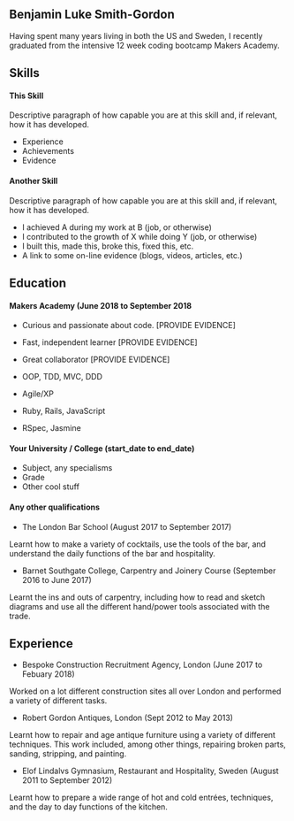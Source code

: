 ## Benjamin Luke Smith-Gordon
Having spent many years living in both the US and Sweden,
I recently graduated from the intensive 12 week coding bootcamp Makers Academy.


## Skills

#### This Skill

Descriptive paragraph of how capable you are at this skill and, if relevant, how it has developed.

- Experience
- Achievements
- Evidence

#### Another Skill

Descriptive paragraph of how capable you are at this skill and, if relevant, how it has developed.

- I achieved A during my work at B (job, or otherwise)
- I contributed to the growth of X while doing Y (job, or otherwise)
- I built this, made this, broke this, fixed this, etc.
- A link to some on-line evidence (blogs, videos, articles, etc.)

## Education

#### Makers Academy (June 2018 to September 2018

- Curious and passionate about code. [PROVIDE EVIDENCE]
- Fast, independent learner [PROVIDE EVIDENCE]
- Great collaborator [PROVIDE EVIDENCE]

- OOP, TDD, MVC, DDD
- Agile/XP
- Ruby, Rails, JavaScript
- RSpec, Jasmine

#### Your University / College (start_date to end_date)

- Subject, any specialisms
- Grade
- Other cool stuff

#### Any other qualifications

- The London Bar School (August 2017 to September 2017)

Learnt how to make a variety of cocktails, use the tools of the bar, and understand the daily functions of the bar and hospitality. 

- Barnet Southgate College, Carpentry and Joinery Course (September 2016 to June 2017)

Learnt the ins and outs of carpentry, including how to read and sketch diagrams and use all the different hand/power tools associated with the trade.

## Experience

- Bespoke Construction Recruitment Agency, London (June 2017 to Febuary 2018)

Worked on a lot different construction sites all over London and performed a variety of different tasks.

- Robert Gordon Antiques, London (Sept 2012 to May 2013)   

Learnt how to repair and age antique furniture using a variety of different techniques. This work included, among other things, repairing broken parts, sanding, stripping, and painting.

- Elof Lindalvs Gymnasium, Restaurant and Hospitality, Sweden (August 2011 to September 2012)

Learnt how to prepare a wide range of hot and cold entrées, techniques, and the day to day functions of the kitchen.


  
 
